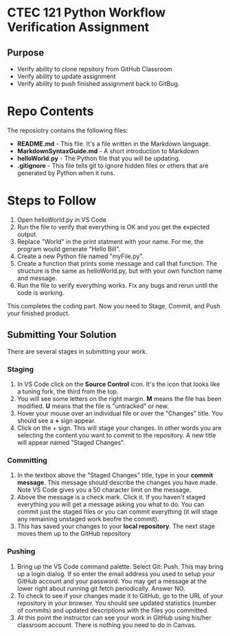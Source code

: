 # CTEC 121 Python Workflow Verification Assignment
## Purpose
* Verify ability to clone repsitory from GitHub Classroom
* Verify ability to update assignment
* Verify ability to push finished assignment back to GitBug.

# Repo Contents

The reposiotry contains the following files:

- **README.md** - This file. It's a file written in the Markdown language.
- **MarkdownSyntaxGuide.md** - A short introduction to Markdown
- **helloWorld.py** - The Python file that you will be updating.
- **.gitignore** - This file tells git to ignore hidden files or others that are generated by Python when it runs.

# Steps to Follow

1. Open helloWorld.py in VS Code
2. Run the file to verify that everything is OK and you get the expected output.
3. Replace "World" in the print statment with your name. For me, the program would generate "Hello Bill".
4. Create a new Python file named "myFile.py".
5. Create a function that prints some message and call that function. The structure is the same as helloWorld.py, but with your own function name and message.
6. Run the file to verify everything works. Fix any bugs and rerun until the code is working.

This completes the coding part. Now you need to Stage, Commit, and Push your finished product.

## Submitting Your Solution

There are several stages in submitting your work.

### Staging

1. In VS Code click on the **Source Control** icon. It's the icon that looks like a tuning fork, the third from the top.
2. You will see some letters on the right margin. **M** means the file has been modified. **U** means that the file is "untracked" or new.
3. Hover your mouse over an individual file or over the "Changes" title. You should see a **+** sign appear.
4. Click on the + sign. This will stage your changes. In other words you are selecting the content you want to commit to the repository. A new title will appear named "Staged Changes".

### Committing

1. In the textbox above the "Staged Changes" title, type in your **commit message**. This message should describe the changes you have made. Note VS Code gives you a 50 character limit on the message.
2. Above the message is a check mark. Click it. If you haven't staged everything you will get a message asking you what to do. You can commit just the staged files or you can commit everything (it will stage any remaining unstaged work beofre the commit).
3. This has saved your changes to your **local repository**. The next stage moves them up to the GitHub repository

### Pushing

1. Bring up the VS Code command palette. Select Git: Push. This may bring up a login dialog. If so enter the email address you used to setup your GitHub account and your password. You may get a message at the lower right about running git fetch periodically. Answer NO.
2. To check to see if your changes made it to GitHub, go to the URL of your repository in your browser. You should see updated statistics (number of commits) and updated descriptions with the files you committed. 
3. At this point the instructor can see your work in GitHub using his/her classroom account. There is nothing you need to do in Canvas.

